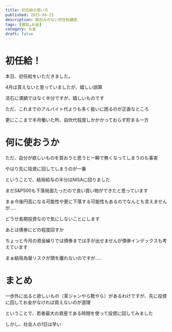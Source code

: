 ```yaml
---
title: 初任給の使い方
published: 2025-04-25
description: 面白みのない初任給講座
tags: [雑談,お金]
category: お金
draft: false
---
```


# 初任給！

本日、初任給をいただきました。

4月は貰えないと思っていましたが、嬉しい誤算

流石に満額ではなく半分ですが、嬉しいものです

ただ、これまでのアルバイト代よりも多く扱いに困るのが正直なところ

更にここまで半月働いた所、自炊代程度しかかかっておらず貯まる一方

# 何に使おうか

ただ、自分が欲しいものを買おうと思うと一瞬で無くなってしまうのも事実

やはり先に投資に回してしまうのが一番

ということで、結局給与の半分はNISAに回りました

まだS&P500も下落局面たっだので良い買い物ができたと思っています

まぁ今後円高になる可能性や更に下落する可能性もあるのでなんとも言えませんが.....

どうせ長期投資なので気にしないことにします

あとは債券にどの程度回すか

ちょっと今月の資金繰りでは債券までは手が出せませんが債券インデックスも考えています

まぁ結局為替リスクが頭を離れないのですが.....

# まとめ

一歩外に出ると欲しいもの（革ジャンやら靴やら）があるわけですが、先に投資に回してお金がなければ買えないのが道理

ということで、若者最大の資産である時間を使って投資に回してみました

しかし、社会人の1日は早い


